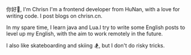 你好👋,  I'm Chrisn
I'm a frontend developer from HuNan, with a love for writing code. I post blogs on chrisn.cn.

In my spare time, I learn java and Lua.I try to write some English posts to level up my English, with the aim to work remotely in the future.

I also like skateboarding and skiing 🏂, but I don't do risky tricks.
